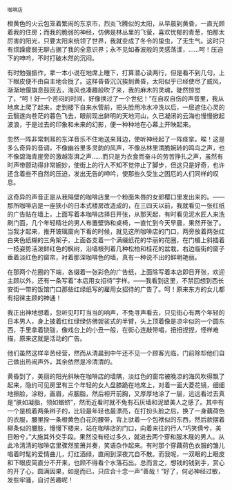     咖啡店 

   橙黄色的火云包笼着繁闹的东京市，烈炎飞腾似的太阳，从早晨到黄昏，一直光顾着我的住房；而我的脆弱的神经，仿佛是林丛里的飞萤，喜欢忧郁的青葱，怕那太厉害的阳光，只要太阳来统领了世界，我就变成了冬令的蛰虫，了无生气。这时只有烦躁疲弱无聊占据了我的全意识界；永不见如春波般的灵感荡漾，……呵！压迫下的呻吟，不时打破木然的沉闷。

   有时勉强振作，拿一本小说在地席上睡下，打算潜心读两行，但是看不到几句，上下眼皮便不由自主地合拢了。这样昏昏沉沉挨到黄昏，太阳似乎已经使尽了威风，渐渐地偃旗息鼓回去，海风也凑趣般吹了来，我的麻木的灵魂，陡然惊觉了，“呵！好一个苦闷的时间，好像换过了一个世纪！”在自叹自伤的声音里，我从地席上爬了起来，走到楼下自来水管前，把头脸用冷水冲洗以后，一层遮住心灵的云翳遂向苍茫的暮色飞去，眼前现出鲜明的天地河山，久已凝闭的云海也慢慢掀起波浪，于是过去的印象和未来的幻影，便一种种地在心幕上开映起来。

   忽然一阵非常刺耳的东洋音乐不住地送来耳边，使听神经起了一阵痉挛。唉！这是多么奇异的音调，不像幽谷里多灵韵的风声，不像丛林里清脆婉转的鸣鸟之声，也不像碧海青崖旁的激越澎湃之声……而只是为衣食而奋斗的劳苦挣扎之声，虽然有时声带颤动得非常婉妙，使街上的行人不知不觉停止了脚步，但这只是好奇，也许还含着些不自然的压迫，发出无告的呻吟，使那些久受生之困厄的人们同样的叹息。

   这奇异的声音正是从我隔壁的咖啡店里一个粉面朱唇的女郎樱口里发出来的。——那所咖啡店是一座狭小的日本式楼房改造成的，在三四天以前，我就看见一张红纸的广告贴在墙上，上面写着本咖啡店择日开张，从那天起，有时看见泥水匠人来洗刷门面，几个年轻精壮的男人布置壁饰和桌椅，一直忙到今天早晨，果然开张了。当我才起来，推开玻璃窗向下看的时候，就见这所咖啡店的门口，两旁放着两张红白夹色纸糊的三角架子，上面各支着一个满缀纸花的华丽的花圈，在门楣上斜插着一枝姿势活泼鲜红色的枫树，沿墙根列着几种松柏和桂花的盆栽，右边临街的窗子垂着淡红色的窗帘，衬着那深咖啡色的墙，真有一种说不出的鲜明艳丽。

   在那两个花圈的下端，各缀着一张彩色的广告纸，上面除写着本店即日开张，欢迎主顾以外，还有一条写着“本店用女招待”字样。——我看到这里，不禁回想到西长安街一带的饭馆门口那些红绿纸写的雇用女招待的广告了。呵！原来东方的女儿都有招徕主顾的神通！

   我正出神地想着，忽听见叮叮当当的响声，不免寻声看去，只见街心有两个年轻的日本男人，身上披着红红绿绿仿佛袈裟式的半臂，头上顶着像是凉伞似的一个圆东西，手里拿着铙钹，像戏台上的小丑一般，在街心连敲带唱，扭扭捏捏，怪样难描，原来这就是活动的广告。

   他们虽然这样辛苦经营，然而从清晨到中午还不见一个顾客光临，门前除却他们自己做出热闹声外，其余依然是冷清清的。

   黄昏到了，美丽的阳光斜映在咖啡店的墙隅，淡红色的窗帘被晚凉的海风吹得飘了起来，隐约可见房里有三个年轻的女人盘膝跪在地席上，对着一面大菱花镜，细细地擦脸，涂粉，画眉，点胭脂，然后袒开前胸，又厚厚地涂了一层，远远看过去真是“肤如凝脂，领如蝤蛴”，然而近看时就不免有石灰墙和泥塑美人之感了。其中有一个是梳着两条辫子的，比较最年轻也最漂亮，在打扮头脸之后，换了一身藕荷色的衣服，腰里拴一条橙黄色白花的腰带，背上驮着一个包袱似的东西，然后款摆着柳条似的腰肢，慢慢下楼来，站在咖啡店的门口，向着来往的行人“巧笑倩兮，美目盼兮，”大施其外交手段。果然没有经过多久，就进去两个穿和服木屐的男人。从此冷清清的咖啡店里骤然笙箫并奏，笑语杂作起来。有时那个穿藕荷色衣服的雏儿唱着时髦的爱情曲儿，灯红酒绿，直闹到深夜兀自不散。而我呢，一双眼的上眼皮和下眼皮简直分不开来，也顾不得看个水落石出。总而言之，想钱的钱到手，赏心的开了心，圆满因果，如是而已，只应合十念一声“善哉！”好了，何必神经过敏，发些牢骚，自讨苦趣呢！

